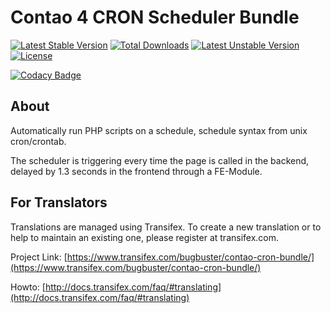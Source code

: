 # Contao 4 CRON Scheduler Bundle
[![Latest Stable Version](https://poser.pugx.org/bugbuster/contao-cron-bundle/v/stable.svg)](https://packagist.org/packages/bugbuster/contao-cron-bundle) 
[![Total Downloads](https://poser.pugx.org/bugbuster/contao-cron-bundle/downloads.svg)](https://packagist.org/packages/bugbuster/contao-cron-bundle) 
[![Latest Unstable Version](https://poser.pugx.org/bugbuster/contao-cron-bundle/v/unstable.svg)](https://packagist.org/packages/bugbuster/contao-cron-bundle) 
[![License](https://poser.pugx.org/bugbuster/contao-cron-bundle/license.svg)](https://packagist.org/packages/bugbuster/contao-cron-bundle)

[![Codacy Badge](https://api.codacy.com/project/badge/Grade/1b1f6d8db67d4881a7b4cf058c5e0a23)](https://www.codacy.com/app/BugBuster1701/contao-cron-bundle?utm_source=github.com&amp;utm_medium=referral&amp;utm_content=BugBuster1701/contao-cron-bundle&amp;utm_campaign=Badge_Grade)


## About
Automatically run PHP scripts on a schedule, schedule syntax from unix cron/crontab.

The scheduler is triggering every time the page is called in the backend, 
delayed by 1.3 seconds in the frontend through a FE-Module.

## For Translators
Translations are managed using Transifex. To create a new translation or to help to maintain an existing one, please register at transifex.com.

Project Link: [https://www.transifex.com/bugbuster/contao-cron-bundle/](https://www.transifex.com/bugbuster/contao-cron-bundle/)

Howto: [http://docs.transifex.com/faq/#translating](http://docs.transifex.com/faq/#translating)
